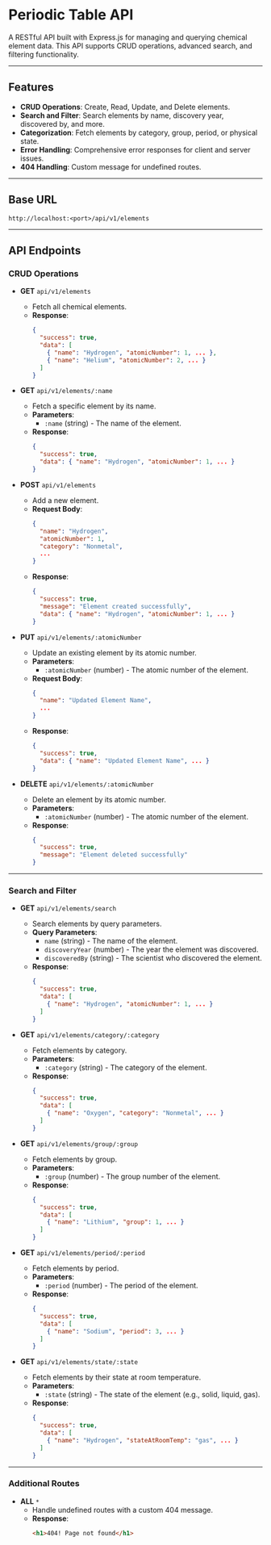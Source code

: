 # Periodic Table API

A RESTful API built with Express.js for managing and querying chemical element data. This API supports CRUD operations, advanced search, and filtering functionality.

---

## Features

- **CRUD Operations**: Create, Read, Update, and Delete elements.
- **Search and Filter**: Search elements by name, discovery year, discovered by, and more.
- **Categorization**: Fetch elements by category, group, period, or physical state.
- **Error Handling**: Comprehensive error responses for client and server issues.
- **404 Handling**: Custom message for undefined routes.

---

## Base URL

`http://localhost:<port>/api/v1/elements`

---
## API Endpoints

### CRUD Operations

- **GET** `api/v1/elements`
  - Fetch all chemical elements.
  - **Response**: 
    ```json
    {
      "success": true,
      "data": [
        { "name": "Hydrogen", "atomicNumber": 1, ... },
        { "name": "Helium", "atomicNumber": 2, ... }
      ]
    }
    ```

- **GET** `api/v1/elements/:name`
  - Fetch a specific element by its name.
  - **Parameters**: 
    - `:name` (string) - The name of the element.
  - **Response**:
    ```json
    {
      "success": true,
      "data": { "name": "Hydrogen", "atomicNumber": 1, ... }
    }
    ```

- **POST** `api/v1/elements`
  - Add a new element.
  - **Request Body**:
    ```json
    {
      "name": "Hydrogen",
      "atomicNumber": 1,
      "category": "Nonmetal",
      ...
    }
    ```
  - **Response**:
    ```json
    {
      "success": true,
      "message": "Element created successfully",
      "data": { "name": "Hydrogen", "atomicNumber": 1, ... }
    }
    ```

- **PUT** `api/v1/elements/:atomicNumber`
  - Update an existing element by its atomic number.
  - **Parameters**: 
    - `:atomicNumber` (number) - The atomic number of the element.
  - **Request Body**:
    ```json
    {
      "name": "Updated Element Name",
      ...
    }
    ```
  - **Response**:
    ```json
    {
      "success": true,
      "data": { "name": "Updated Element Name", ... }
    }
    ```

- **DELETE** `api/v1/elements/:atomicNumber`
  - Delete an element by its atomic number.
  - **Parameters**: 
    - `:atomicNumber` (number) - The atomic number of the element.
  - **Response**:
    ```json
    {
      "success": true,
      "message": "Element deleted successfully"
    }
    ```

---

### Search and Filter

- **GET** `api/v1/elements/search`
  - Search elements by query parameters.
  - **Query Parameters**:
    - `name` (string) - The name of the element.
    - `discoveryYear` (number) - The year the element was discovered.
    - `discoveredBy` (string) - The scientist who discovered the element.
  - **Response**:
    ```json
    {
      "success": true,
      "data": [
        { "name": "Hydrogen", "atomicNumber": 1, ... }
      ]
    }
    ```

- **GET** `api/v1/elements/category/:category`
  - Fetch elements by category.
  - **Parameters**: 
    - `:category` (string) - The category of the element.
  - **Response**:
    ```json
    {
      "success": true,
      "data": [
        { "name": "Oxygen", "category": "Nonmetal", ... }
      ]
    }
    ```

- **GET** `api/v1/elements/group/:group`
  - Fetch elements by group.
  - **Parameters**: 
    - `:group` (number) - The group number of the element.
  - **Response**:
    ```json
    {
      "success": true,
      "data": [
        { "name": "Lithium", "group": 1, ... }
      ]
    }
    ```

- **GET** `api/v1/elements/period/:period`
  - Fetch elements by period.
  - **Parameters**: 
    - `:period` (number) - The period of the element.
  - **Response**:
    ```json
    {
      "success": true,
      "data": [
        { "name": "Sodium", "period": 3, ... }
      ]
    }
    ```

- **GET** `api/v1/elements/state/:state`
  - Fetch elements by their state at room temperature.
  - **Parameters**: 
    - `:state` (string) - The state of the element (e.g., solid, liquid, gas).
  - **Response**:
    ```json
    {
      "success": true,
      "data": [
        { "name": "Hydrogen", "stateAtRoomTemp": "gas", ... }
      ]
    }
    ```

---

### Additional Routes

- **ALL** `*`
  - Handle undefined routes with a custom 404 message.
  - **Response**:
    ```html
    <h1>404! Page not found</h1>
    ```
